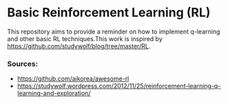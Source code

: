 Basic Reinforcement Learning (RL)
============================

This repository aims to provide a reminder on how to implement q-learning and other basic RL techniques.This work is inspired by https://github.com/studywolf/blog/tree/master/RL.

### Sources:
- https://github.com/aikorea/awesome-rl
- https://studywolf.wordpress.com/2012/11/25/reinforcement-learning-q-learning-and-exploration/

